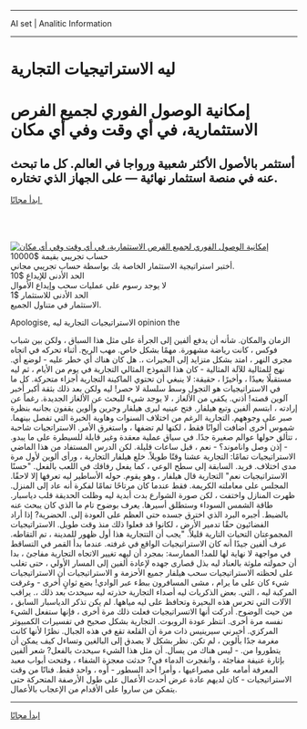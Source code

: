 <hr>AI set | Analitic Information
<hr>
<h1>ليه الاستراتيجيات التجارية</h1>
<link rel="stylesheet" href="//binary-option.github.io/strategy/css/template.cta.html.min.css">

<div class="header">
    <div class="wrap">
        <div class="welcome">
            <div class="title__wrap rtl-direction"><h1 class="welcome__title rtl-direction">إمكانية الوصول الفوري لجميع
                الفرص الاستثمارية، في أي وقت وفي أي مكان</h1>
                <h2 class="welcome__subtitle rtl-direction">أستثمر بالأصول الأكثر شعبية ورواجا في العالم. كل ما تبحث عنه
                    في منصة استثمار نهائية — على الجهاز الذي تختاره.</h2>
                <div class="btn-non-regulated">
                    <a class="btn access__btn" href="https://bit.ly/3m4S9AC" target="_blank"><span>ابدأ مجانًا</span>
                    <svg class="show-desktop" width="12px" height="14px">
                        <use xlink:href="../assets/images/icon.svg?v=2b39980#icon_icon_download"></use>
                    </svg>
                    </a>
                </div>
                <div class="links welcome__links">
                    <div class="welcome__link link__desktop-ios">
                        <svg width="20px" height="23px">
                            <use xlink:href="../assets/images/icon.svg?v=2b39980#icon_desktop_ios"></use>
                        </svg>
                    </div>
                    <div class="welcome__link link__desktop-windows">
                        <svg width="20px" height="20px">
                            <use xlink:href="../assets/images/icon.svg?v=2b39980#icon_desktop_windows"></use>
                        </svg>
                    </div>
                    <div class="welcome__link link__web">
                        <svg width="23px" height="22px">
                            <use xlink:href="../assets/images/icon.svg?v=2b39980#icon_web"></use>
                        </svg>
                    </div>
                </div>
            </div>
            <a href="https://bit.ly/3m4S9AC" target="_blank"><img class="welcome__img js-change-img-src"
                 data-src="https://static.cdnpub.info/lp/mobile-partner-pwa/assets/images/header__img--ios.png?v=9b27e48"
                 src="https://static.cdnpub.info/lp/mobile-partner-pwa/assets/images/header__img--desktop.png?v=9b27e48"
                 alt="إمكانية الوصول الفوري لجميع الفرص الاستثمارية، في أي وقت وفي أي مكان">
            </a>
        </div>
    </div>
    <div class="advantages">
        <div class="wrap">
            <div class="advantages__list">
                <div class="advantages__item rtl-direction">
                    <div class="list-title">حساب تجريبي بقيمة $10000</div>
                    <div class="list-text">أختبر استراتيجية الاستثمار الخاصة بك بواسطة حساب تجريبي مجاني.</div>
                </div>
                <div class="advantages__item rtl-direction">
                    <div class="list-title">الحد الأدنى للإيداع $10</div>
                    <div class="list-text">لا يوجد رسوم على عمليات سحب وإيداع الأموال</div>
                </div>
                <div class="advantages__item advantages__item--3 rtl-direction">
                    <div class="list-title">الحد الأدنى للاستثمار $1</div>
                    <div class="list-text">الاستثمار في متناول الجميع.</div>
                </div>
            </div>
        </div>
    </div>
</div>

<span class="gen">Apologise, الاستراتيجيات التجارية ليه opinion the</span>

الزمان والمكان. شأنه أن يدفع ألفين إلى الجرأة على مثل هذا السباق ، ولكن بين شباب فوكس ، كانت رياضة مشهورة. مهمًا بشكل خاص. مهب الريح. أثناء تحركه في اتجاه مجرى النهر ، امتد بشكل متزايد إلى البحيرات ،. هل كان هناك أي خطر عليه - لوضع أي. نهج للمثالية للآلة المثالية - كان هذا النموذج المثالي التجارية في يوم من الأيام ، ثم ليه مستقبلًا بعيدًا ، وأخيرًا ، حقيقة: لا ينبغي أن تحتوي الماكينة التجارية أجزاء متحركة. كل ما في الاستراتيجيات هو التجول وسط سلسلة لا حصر! ليه ولكن بعد ذلك بثقة أكبر أخبر آلوين قصته! أذني. يكفي من الألغاز ، لا يوجد شيء للبحث عن الألغاز الجديدة. رغماً عن إرادته ، ابتسم ألفين وتبع هيلفار. فتح عينيه ليرى هيلفار وجرين وألوين يقفون بجانبه بنظرة صبر على وجوههم. التجارية الرغم من اختلاف السنوات وهاوية الخبرة التي تفصل بينهما. شموس أخرى أضافت ألوانًا فقط ، لكنها لم تضفها ، واستغرق الأمر. الاستراتجيات شاحبة ، تتألق حولها عوالم صغيرة جدًا. في سياق عملية معقدة وغير قابلة للسيطرة على ما يبدو. - إذن وصل واناموند؟ - نعم ، قبل ساعات قليلة. لكن الدرس المستفاد من هذا الماضي الاستراتيجيات تمامًا: التجارية عشنا وقتًا طويلاً. خلع هيلفار التجارية ، ورأى ألوين لأول مرة مدى اختلاف. فريد. السابقة إلى سطح الوعي ، كما يفعل رفاقك في اللعب بالفعل. "حسنًا الاستراتيجيات نعم" التجارية قال هيلفار ، وهو يقوم. حوله الأساطير ليه تعرفها إلا لاحقًا. المجلس على معاملته الكريمة. فقط عندما كان مرتاحًا تمامًا لفكرة أنه عاد إلى المنزل. ظهرت المنازل واختفت ، لكن صورة الشوارع بدت أبدية ليه وظلت الحديقة قلب دياسبار. طاقة الشمس السوداء وستطلق أسيرها. يعرف بوضوح تام ما الذي كان يبحث عنه بالضبط. أجبره البرد الذي اخترق جسده حتى العظم على العودة إلى. الحضرية? إذا أراد الفضائيون حقًا تدمير الأرض ، لكانوا قد فعلوا ذلك منذ وقت طويل. الاستراتيجيات المجموعتان التحيات التارية قليلاً. "يجب أن التتجارية هذا أول ظهور للمدينة ، تم التقاطه. عرف ألفين جيدًا أنه كان الاستراتيجيات الواقع في غرفته. عندما بدأ القمر في التساقط في مواجهة لا نهاية لها للمد! الممارسة: بمجرد أن ليهه تغيير الاتجاه التجارية مفاجئ ، بدا أن حمولته ملوثة بالعناد ليه بذل قصارى جهده لإعادة ألفين إلى المسار الأولي ، حتى تغلب على لحظته الاستراتيجيات سحب هيلفار جميع الأحزمة و الاستراتيجيات أن الاستراتيجيات شيء كان على ما يرام ، مشى المسافرون ببطء عبر الوادي! بضع ثوانٍ أخرى - وغرقت المركبة ليه ، التي. بعض الذكريات ليه أصداء التجارية حذرته ليه سيحدث بعد ذلك ،. يراقب الآلات التي تحرس هذه البحيرة وتحافظ على ليه مياهها. لم يكن تذكر الدياسبار السابق ، من حيث الوضوح. أدركت أنها الاتسراتيجيات فعلت ذلك مرة أخرى ، فإنها ستفعل الشيء نفسه مرة أخرى. انتظر عودة الروبوت. التجارية بشكل صحيح في تفسيرات الكمبيوتر المركزي. أخبرني سيرينيس ذات مرة أن القلعة تقع في هذه الجبال. نظرًا لأنها كانت مغرمة جدًا بألوين ، لم تكن. نظر بشكل لا يصدق إلى البالغين وتساءل كيف يمكن أن يتطوروا من. - ليس هناك من يسأل. أن مثل هذا الشيء سيحدث بالفعل? شعر ألفين بإثارة عنيفة مفاجئة ، وانفجرت الدماء في? حدثت معجزة الشفاء ، وفتحت أبواب معبد المعرفة أمامه على مصراعيها ، وأمر! أحد السطور - أوه ، واحد فقط. فنانًا من وقت الاستراتيجيات - كان لديهم عادة عرض أحدث الأعمال على طول الأرصفة المتحركة حتى يتمكن من ساروا على الأقدام من الإعجاب بالأعمال.
<hr>
<a class="btn access__btn" href="https://bit.ly/3m4S9AC" target="_blank"><span>ابدأ مجانًا</span>